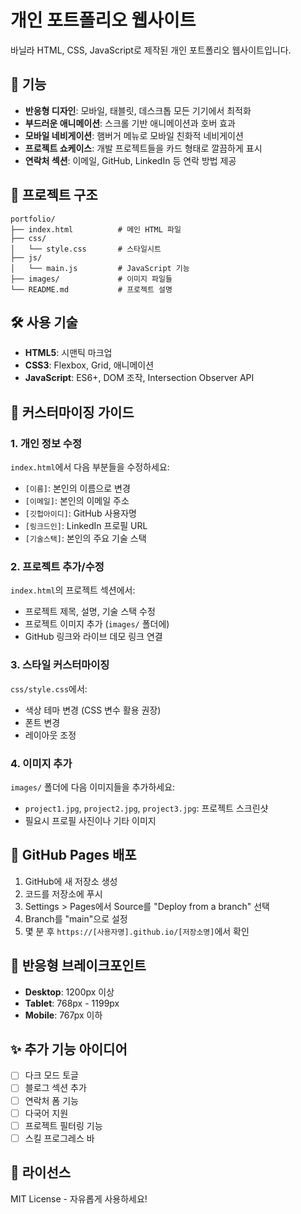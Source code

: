 # 개인 포트폴리오 웹사이트

바닐라 HTML, CSS, JavaScript로 제작된 개인 포트폴리오 웹사이트입니다.

## 🚀 기능

- **반응형 디자인**: 모바일, 태블릿, 데스크톱 모든 기기에서 최적화
- **부드러운 애니메이션**: 스크롤 기반 애니메이션과 호버 효과
- **모바일 네비게이션**: 햄버거 메뉴로 모바일 친화적 네비게이션
- **프로젝트 쇼케이스**: 개발 프로젝트들을 카드 형태로 깔끔하게 표시
- **연락처 섹션**: 이메일, GitHub, LinkedIn 등 연락 방법 제공

## 📁 프로젝트 구조

```
portfolio/
├── index.html          # 메인 HTML 파일
├── css/
│   └── style.css       # 스타일시트
├── js/
│   └── main.js         # JavaScript 기능
├── images/             # 이미지 파일들
└── README.md           # 프로젝트 설명
```

## 🛠️ 사용 기술

- **HTML5**: 시맨틱 마크업
- **CSS3**: Flexbox, Grid, 애니메이션
- **JavaScript**: ES6+, DOM 조작, Intersection Observer API

## 📝 커스터마이징 가이드

### 1. 개인 정보 수정
`index.html`에서 다음 부분들을 수정하세요:
- `[이름]`: 본인의 이름으로 변경
- `[이메일]`: 본인의 이메일 주소
- `[깃헙아이디]`: GitHub 사용자명
- `[링크드인]`: LinkedIn 프로필 URL
- `[기술스택]`: 본인의 주요 기술 스택

### 2. 프로젝트 추가/수정
`index.html`의 프로젝트 섹션에서:
- 프로젝트 제목, 설명, 기술 스택 수정
- 프로젝트 이미지 추가 (`images/` 폴더에)
- GitHub 링크와 라이브 데모 링크 연결

### 3. 스타일 커스터마이징
`css/style.css`에서:
- 색상 테마 변경 (CSS 변수 활용 권장)
- 폰트 변경
- 레이아웃 조정

### 4. 이미지 추가
`images/` 폴더에 다음 이미지들을 추가하세요:
- `project1.jpg`, `project2.jpg`, `project3.jpg`: 프로젝트 스크린샷
- 필요시 프로필 사진이나 기타 이미지

## 🚀 GitHub Pages 배포

1. GitHub에 새 저장소 생성
2. 코드를 저장소에 푸시
3. Settings > Pages에서 Source를 "Deploy from a branch" 선택
4. Branch를 "main"으로 설정
5. 몇 분 후 `https://[사용자명].github.io/[저장소명]`에서 확인

## 📱 반응형 브레이크포인트

- **Desktop**: 1200px 이상
- **Tablet**: 768px - 1199px
- **Mobile**: 767px 이하

## ✨ 추가 기능 아이디어

- [ ] 다크 모드 토글
- [ ] 블로그 섹션 추가
- [ ] 연락처 폼 기능
- [ ] 다국어 지원
- [ ] 프로젝트 필터링 기능
- [ ] 스킬 프로그레스 바

## 📄 라이선스

MIT License - 자유롭게 사용하세요!